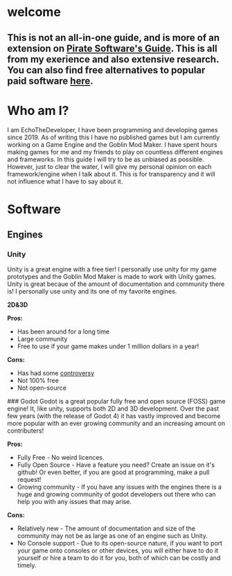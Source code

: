 # welcome
## This is not an all-in-one guide, and is more of an extension on [Pirate Software's Guide](https://develop.games). This is all from my exerience and also extensive research. You can also find free alternatives to popular paid software [here](https://github.com/EchoTheDeveloper/adobe_alternatives/blob/main/README.md).

# Who am I?
I am EchoTheDeveloper, I have been programming and developing games since 2019. As of writing this I have no published games but I am currently working on a Game Engine and the Goblin Mod Maker. I have spent hours making games for me and my friends to play on countless different engines and frameworks. In this guide I will try to be as unbiased as possible. However, just to clear the water, I will give my personal opinion on each framework/engine when I talk about it. This is for transparency and it will not influence what I have to say about it.

# Software
## Engines
### Unity
Unity is a great engine with a free tier! I personally use unity for my game prototypes and the Goblin Mod Maker is made to work with Unity games. Unity is great becaue of the amount of documentation and community there is! I personally use unity and its one of my favorite engines.

**2D&3D**

**Pros:**
- Has been around for a long time
- Large community
- Free to use if your game makes under 1 million dollars in a year!

**Cons:**
- Has had some [controversy](https://www.geekwire.com/2023/heres-why-so-many-video-game-developers-are-suddenly-abandoning-the-unity-engine/)
- Not 100% free
- Not open-source

### Godot
Godot is a great popular fully free and open source (FOSS) game engine! It, like unity, supports both 2D and 3D development. Over the past few years (with the release of Godot 4) it has vastly improved and become more popular with an ever growing community and an increasing amount on contributers!

**Pros:**
- Fully Free - No weird licences.
- Fully Open Source - Have a feature you need? Create an issue on it's github! Or even better, if you are good at programming, make a pull request!
- Growing community - If you have any issues with the engines there is a huge and growing community of godot developers out there who can help you with any issues that may arise.

**Cons:**
- Relatively new - The amount of documentation and size of the community may not be as large as one of an engine such as Unity.
- No Console support - Due to its open-source nature, if you want to port your game onto consoles or other devices, you will either have to do it yourself or hire a team to do it for you, both of which can be costly and timely.
